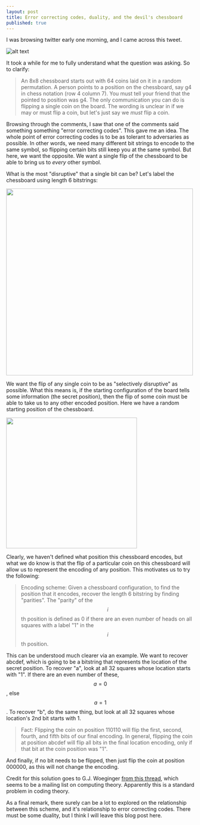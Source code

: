 ```yaml
---
layout: post
title: Error correcting codes, duality, and the devil's chessboard
published: true
---
```


<script src='https://cdnjs.cloudflare.com/ajax/libs/mathjax/2.7.5/MathJax.js?config=TeX-MML-AM_CHTML' async></script>
<script type="text/x-mathjax-config">
MathJax.Hub.Config({
tex2jax: {inlineMath: [['$','$'], ['\\(','\\)']]}
});
</script>

I was browsing twitter early one morning, and I came across this tweet. 

![alt text](https://raymondhfeng.github.io/images/ecc_duality_problem.png "Best math question of 2019")

It took a while for me to fully understand what the question was asking. So to clarify:

> An 8x8 chessboard starts out with 64 coins laid on it in a random permutation. A person points to a position on the chessboard, say g4 in chess notation (row 4 column 7). You must tell your friend that the pointed to position was g4. The only communication you can do is flipping a single coin on the board. The wording is unclear in if we may or must flip a coin, but let's just say we *must* flip a coin. 

Browsing through the comments, I saw that one of the comments said something something "error correcting codes". This gave me an idea. The whole point of error correcting codes is to be as tolerant to adversaries as possible. In other words, we need many different bit strings to encode to the same symbol, so flipping certain bits still keep you at the same symbol. But here, we want the opposite. We want a single flip of the chessboard to be able to bring us to *every* other symbol. 

What is the most "disruptive" that a single bit can be? Let's label the chessboard using length 6 bitstrings:

<img src="https://raymondhfeng.github.io/images/chessboard.png" align="middle" width="500">
<!-- ![alt text](https://raymondhfeng.github.io/images/chessboard.png "Labeled Chessboard") -->

We want the flip of any single coin to be as "selectively disruptive" as possible. What this means is, if the starting configuration of the board tells some information (the secret position), then the flip of some coin must be able to take us to any other encoded position. Here we have a random starting position of the chessboard. 

<img src="https://raymondhfeng.github.io/images/randomized-chessboard.png" align="middle" width="350">
<!-- ![alt text](https://raymondhfeng.github.io/images/randomized-chessboard.png "Randomized Chessboard") -->

Clearly, we haven't defined what position this chessboard encodes, but what we do know is that the flip of a particular coin on this chessboard will allow us to represent the encoding of any position. This motivates us to try the following:

> Encoding scheme: Given a chessboard configuration, to find the position that it encodes, recover the length 6 bitstring by finding "parities". The "parity" of the $$i$$th position is defined as 0 if there are an even number of heads on all squares with a label "1" in the $$i$$th position. 

This can be understood much clearer via an example. We want to recover abcdef, which is going to be a bitstring that represents the location of the secret position. To recover "a", look at all 32 squares whose location starts with "1". If there are an even number of these, $$a=0$$, else $$a=1$$. To recover "b", do the same thing, but look at all 32 squares whose location's 2nd bit starts with 1. 

> Fact: Flipping the coin on position 110110 will flip the first, second, fourth, and fifth bits of our final encoding. In general, flipping the coin at position abcdef will flip all bits in the final location encoding, only if that bit at the coin position was "1". 

And finally, if no bit needs to be flipped, then just flip the coin at position 000000, as this will not change the encoding. 

Credit for this solution goes to G.J. Woeginger [from this thread](https://groups.google.com/forum/m/#!topic/comp.theory/mSmXV1_oXWc), which seems to be a mailing list on computing theory. Apparently this is a standard problem in coding theory. 

As a final remark, there surely can be a lot to explored on the relationship between this scheme, and it's relationship to error correcting codes. There must be some duality, but I think I will leave this blog post here. 
